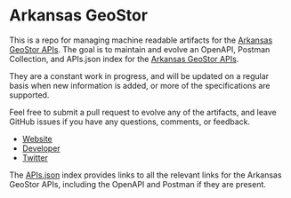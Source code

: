 # Arkansas GeoStorThis is a repo for managing machine readable artifacts for the [Arkansas GeoStor APIs](http://www.geostor.arkansas.gov/g6/dev/API.htm). The goal is to maintain and evolve an OpenAPI, Postman Collection, and APIs.json index for the [Arkansas GeoStor APIs](http://www.geostor.arkansas.gov/g6/dev/API.htm).They are a constant work in progress, and will be updated on a regular basis when new information is added, or more of the specifications are supported.Feel free to submit a pull request to evolve any of the artifacts, and leave GitHub issues if you have any questions, comments, or feedback.- [Website](http://www.geostor.arkansas.gov/g6/dev/API.htm)- [Developer](http://www.geostor.arkansas.gov/g6/dev/API.htm)- [Twitter](https://twitter.com/Arkansasgov)The [APIs.json](https://github.com/api-evangelist/arkansas-geostor/blob/master/apis.json) index provides links to all the relevant links for the Arkansas GeoStor APIs, including the OpenAPI and Postman if they are present.